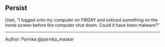 ## Persist

User, “I logged onto my computer on FRIDAY and noticed something on the home screen before the computer shut down. Could it have been malware?”

---

Author: Parnika @parnika_maskar

